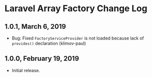 Laravel Array Factory Change Log
================================

1.0.1, March 6, 2019
--------------------

- Bug: Fixed `FactoryServiceProvider` is not loaded because lack of `provides()` declaration (klimov-paul)


1.0.0, February 19, 2019
------------------------

- Initial release.
